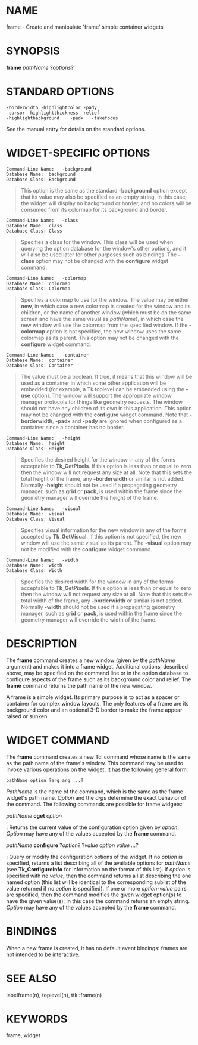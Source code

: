# NAME

frame - Create and manipulate \'frame\' simple container widgets

# SYNOPSIS

**frame** *pathName* ?*options*?

# STANDARD OPTIONS

    -borderwidth -highlightcolor -pady
    -cursor -highlightthickness -relief
    -highlightbackground    -padx   -takefocus

See the manual entry for details on the standard options.

# WIDGET-SPECIFIC OPTIONS

    Command-Line Name:   -background
    Database Name:  background
    Database Class: Background

> This option is the same as the standard **-background** option except
> that its value may also be specified as an empty string. In this case,
> the widget will display no background or border, and no colors will be
> consumed from its colormap for its background and border.

    Command-Line Name:   -class
    Database Name:  class
    Database Class: Class

> Specifies a class for the window. This class will be used when
> querying the option database for the window\'s other options, and it
> will also be used later for other purposes such as bindings. The
> **-class** option may not be changed with the **configure** widget
> command.

    Command-Line Name:   -colormap
    Database Name:  colormap
    Database Class: Colormap

> Specifies a colormap to use for the window. The value may be either
> **new**, in which case a new colormap is created for the window and
> its children, or the name of another window (which must be on the same
> screen and have the same visual as *pathName*), in which case the new
> window will use the colormap from the specified window. If the
> **-colormap** option is not specified, the new window uses the same
> colormap as its parent. This option may not be changed with the
> **configure** widget command.

    Command-Line Name:   -container
    Database Name:  container
    Database Class: Container

> The value must be a boolean. If true, it means that this window will
> be used as a container in which some other application will be
> embedded (for example, a Tk toplevel can be embedded using the
> **-use** option). The window will support the appropriate window
> manager protocols for things like geometry requests. The window should
> not have any children of its own in this application. This option may
> not be changed with the **configure** widget command. Note that
> **-borderwidth**, **-padx** and **-pady** are ignored when configured
> as a container since a container has no border.

    Command-Line Name:   -height
    Database Name:  height
    Database Class: Height

> Specifies the desired height for the window in any of the forms
> acceptable to **Tk_GetPixels**. If this option is less than or equal
> to zero then the window will not request any size at all. Note that
> this sets the total height of the frame, any **-borderwidth** or
> similar is not added. Normally **-height** should not be used if a
> propagating geometry manager, such as **grid** or **pack**, is used
> within the frame since the geometry manager will override the height
> of the frame.

    Command-Line Name:   -visual
    Database Name:  visual
    Database Class: Visual

> Specifies visual information for the new window in any of the forms
> accepted by **Tk_GetVisual**. If this option is not specified, the new
> window will use the same visual as its parent. The **-visual** option
> may not be modified with the **configure** widget command.

    Command-Line Name:   -width
    Database Name:  width
    Database Class: Width

> Specifies the desired width for the window in any of the forms
> acceptable to **Tk_GetPixels**. If this option is less than or equal
> to zero then the window will not request any size at all. Note that
> this sets the total width of the frame, any **-borderwidth** or
> similar is not added. Normally **-width** should not be used if a
> propagating geometry manager, such as **grid** or **pack**, is used
> within the frame since the geometry manager will override the width of
> the frame.

# DESCRIPTION

The **frame** command creates a new window (given by the *pathName*
argument) and makes it into a frame widget. Additional options,
described above, may be specified on the command line or in the option
database to configure aspects of the frame such as its background color
and relief. The **frame** command returns the path name of the new
window.

A frame is a simple widget. Its primary purpose is to act as a spacer or
container for complex window layouts. The only features of a frame are
its background color and an optional 3-D border to make the frame appear
raised or sunken.

# WIDGET COMMAND

The **frame** command creates a new Tcl command whose name is the same
as the path name of the frame\'s window. This command may be used to
invoke various operations on the widget. It has the following general
form:

    pathName option ?arg arg ...?

*PathName* is the name of the command, which is the same as the frame
widget\'s path name. *Option* and the *arg*s determine the exact
behavior of the command. The following commands are possible for frame
widgets:

*pathName* **cget** *option*

:   Returns the current value of the configuration option given by
    *option*. *Option* may have any of the values accepted by the
    **frame** command.

*pathName* **configure** ?*option*? ?*value option value \...*?

:   Query or modify the configuration options of the widget. If no
    *option* is specified, returns a list describing all of the
    available options for *pathName* (see **Tk_ConfigureInfo** for
    information on the format of this list). If *option* is specified
    with no *value*, then the command returns a list describing the one
    named option (this list will be identical to the corresponding
    sublist of the value returned if no *option* is specified). If one
    or more *option-value* pairs are specified, then the command
    modifies the given widget option(s) to have the given value(s); in
    this case the command returns an empty string. *Option* may have any
    of the values accepted by the **frame** command.

# BINDINGS

When a new frame is created, it has no default event bindings: frames
are not intended to be interactive.

# SEE ALSO

labelframe(n), toplevel(n), ttk::frame(n)

# KEYWORDS

frame, widget
